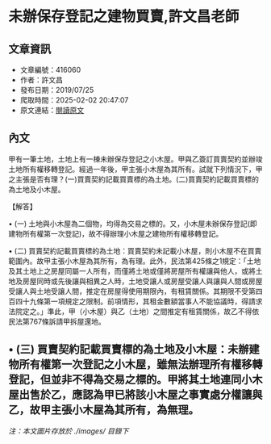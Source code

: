 # 未辦保存登記之建物買賣,許文昌老師

## 文章資訊
- 文章編號：416060
- 作者：許文昌
- 發布日期：2019/07/25
- 爬取時間：2025-02-02 20:47:07
- 原文連結：[閱讀原文](https://real-estate.get.com.tw/Columns/detail.aspx?no=416060)

## 內文
甲有一筆土地，土地上有一棟未辦保存登記之小木屋。甲與乙簽訂買賣契約並辦竣土地所有權移轉登記。經過一年後，甲主張小木屋為其所有。試就下列情況下，甲之主張是否有理？(一)買賣契約記載買賣標的為土地。(二)買賣契約記載買賣標的為土地及小木屋。

【解答】

• (一) 土地與小木屋為二個物，均得為交易之標的。又，小木屋未辦保存登記(即建物所有權第一次登記)，故不得辦理小木屋之建物所有權移轉登記。

• (二) 買賣契約記載買賣標的為土地：買賣契約未記載小木屋，則小木屋不在買賣範圍內。故甲主張小木屋為其所有，為有理。此外，民法第425條之1規定：「土地及其土地上之房屋同屬一人所有，而僅將土地或僅將房屋所有權讓與他人，或將土地及房屋同時或先後讓與相異之人時，土地受讓人或房屋受讓人與讓與人間或房屋受讓人與土地受讓人間，推定在房屋得使用期限內，有租賃關係。其期限不受第四百四十九條第一項規定之限制。前項情形，其租金數額當事人不能協議時，得請求法院定之。」準此，甲（小木屋）與乙（土地）之間推定有租賃關係，故乙不得依民法第767條訴請甲拆屋還地。

• (三) 買賣契約記載買賣標的為土地及小木屋：未辦建物所有權第一次登記之小木屋，雖無法辦理所有權移轉登記，但並非不得為交易之標的。甲將其土地連同小木屋出售於乙，應認為甲已將該小木屋之事實處分權讓與乙，故甲主張小木屋為其所有，為無理。
---
*注：本文圖片存放於 ./images/ 目錄下*
